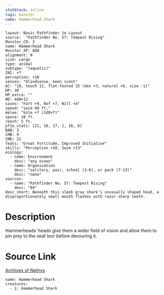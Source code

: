 ```yaml
---
statblock: inline
tags: monster
name: Hammerhead Shark
---
```

```statblock
layout: Basic Pathfinder 1e Layout
source:  "Pathfinder No. 57: Tempest Rising"
Monster_CR: 3
name: Hammerhead Shark
Monster_XP: 800
alignment: N
size: Large
type: animal
subtype: "(aquatic)"
INI: +7
perception: +10
senses: "blindsense, keen scent"
AC: "18, touch 12, flat-footed 15 (dex +3, natural +6, size -1)"
HP: 30
HP_extra: ""
HD: 4d8+12
saves: "Fort +9, Ref +7, Will +4"
speed: "swim 60 ft."
melee: "bite +7 (1d8+7)"
space: 10 ft.
reach: 5 ft.
pf1e_stats: [21, 16, 17, 1, 16, 6]
BAB: 3
CMB: 9
CMD: 22
feats: "Great Fortitude, Improved Initiative"
skills: "Perception +10, Swim +13"
ecology:
  - name: Environment
    desc: "any ocean"
  - name: Organisation
    desc: "solitary, pair, school (3-6), or pack (7-13)"
    desc: "none"
sources:
  - name: "Pathfinder No. 57: Tempest Rising"
    desc: "84"
desc_short: Beneath this sleek gray shark’s unusually shaped head, a disproportionately small mouth flashes with razor-sharp teeth.
```
# Description
Hammerheads’ heads give them a wider field of vision and allow them to pin prey to the seaf loor before devouring it.
# Source Link
[Archives of Nethys](https://aonprd.com/MonsterDisplay.aspx?ItemName=Hammerhead%20Shark)
```encounter-table
name: Hammerhead Shark
creatures:
  - 1: Hammerhead Shark
```

